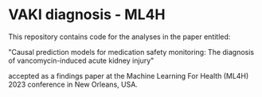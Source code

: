 # VAKI diagnosis - ML4H

This repository contains code for the analyses in the paper entitled:

"Causal prediction models for medication safety monitoring: The diagnosis of vancomycin-induced acute kidney injury"

accepted as a findings paper at the Machine Learning For Health (ML4H) 2023 conference in New Orleans, USA.


